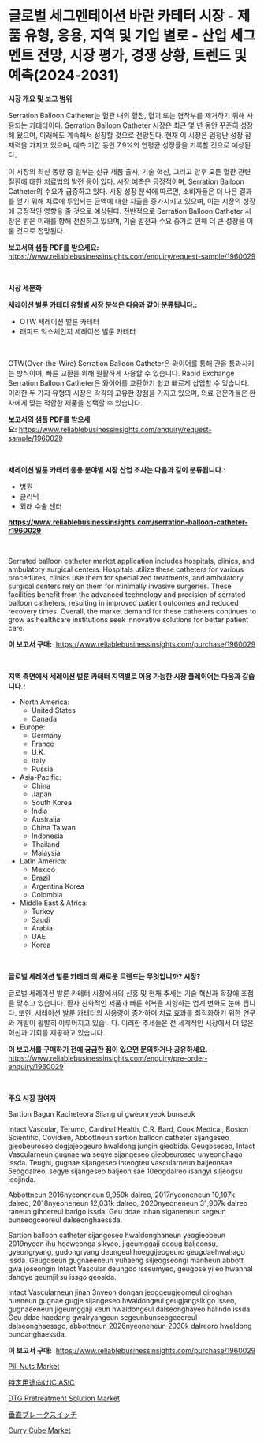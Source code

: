 <p><h1>글로벌 세그멘테이션 바란 카테터 시장 - 제품 유형, 응용, 지역 및 기업 별로 - 산업 세그멘트 전망, 시장 평가, 경쟁 상황, 트렌드 및 예측(2024-2031)</h1></p><p><strong>시장 개요 및 보고 범위</strong></p>
<p><p>Serration Balloon Catheter는 혈관 내의 혈전, 혈괴 또는 협착부를 제거하기 위해 사용되는 카테터이다. Serration Balloon Catheter 시장은 최근 몇 년 동안 꾸준히 성장해 왔으며, 미래에도 계속해서 성장할 것으로 전망된다. 현재 이 시장은 엄청난 성장 잠재력을 가지고 있으며, 예측 기간 동안 7.9%의 연평균 성장률을 기록할 것으로 예상된다.</p><p>이 시장의 최신 동향 중 일부는 신규 제품 출시, 기술 혁신, 그리고 향후 모든 혈관 관련 질환에 대한 치료법의 발전 등이 있다. 시장 예측은 긍정적이며, Serration Balloon Catheter의 수요가 급증하고 있다. 시장 성장 분석에 따르면, 소비자들은 더 나은 결과를 얻기 위해 치료에 투입되는 금액에 대한 지출을 증가시키고 있으며, 이는 시장의 성장에 긍정적인 영향을 줄 것으로 예상된다. 전반적으로 Serration Balloon Catheter 시장은 밝은 미래를 향해 전진하고 있으며, 기술 발전과 수요 증가로 인해 더 큰 성장을 이룰 것으로 전망된다.</p></p>
<p><strong>보고서의 샘플 PDF를 받으세요:</strong> <a href="https://www.reliablebusinessinsights.com/enquiry/request-sample/1960029">https://www.reliablebusinessinsights.com/enquiry/request-sample/1960029</a></p>
<p>&nbsp;</p>
<p><strong>시장 세분화</strong></p>
<p><strong>세레이션 벌룬 카테터 유형별 시장 분석은 다음과 같이 분류됩니다.:</strong></p>
<p><ul><li>OTW 세레이션 벌룬 카테터</li><li>래피드 익스체인지 세레이션 벌룬 카테터</li></ul></p>
<p>&nbsp;</p>
<p><p>OTW(Over-the-Wire) Serration Balloon Catheter은 와이어를 통해 관을 통과시키는 방식이며, 빠른 교환을 위해 원활하게 사용할 수 있습니다. Rapid Exchange Serration Balloon Catheter은 와이어를 교환하기 쉽고 빠르게 삽입할 수 있습니다. 이러한 두 가지 유형의 시장은 각각의 고유한 장점을 가지고 있으며, 의료 전문가들은 환자에게 맞는 적합한 제품을 선택할 수 있습니다.</p></p>
<p><strong>보고서의 샘플 PDF를 받으세요:</strong>&nbsp;<a href="https://www.reliablebusinessinsights.com/enquiry/request-sample/1960029">https://www.reliablebusinessinsights.com/enquiry/request-sample/1960029</a></p>
<p>&nbsp;</p>
<p><strong> 세레이션 벌룬 카테터 응용 분야별 시장 산업 조사는 다음과 같이 분류됩니다.:</strong></p>
<p><ul><li>병원</li><li>클리닉</li><li>외래 수술 센터</li></ul></p>
<p><strong><a href="https://www.reliablebusinessinsights.com/serration-balloon-catheter-r1960029">https://www.reliablebusinessinsights.com/serration-balloon-catheter-r1960029</a></strong></p>
<p>&nbsp;</p>
<p><p>Serrated balloon catheter market application includes hospitals, clinics, and ambulatory surgical centers. Hospitals utilize these catheters for various procedures, clinics use them for specialized treatments, and ambulatory surgical centers rely on them for minimally invasive surgeries. These facilities benefit from the advanced technology and precision of serrated balloon catheters, resulting in improved patient outcomes and reduced recovery times. Overall, the market demand for these catheters continues to grow as healthcare institutions seek innovative solutions for better patient care.</p></p>
<p><strong>이 보고서 구매:</strong>&nbsp; <a href="https://www.reliablebusinessinsights.com/purchase/1960029">https://www.reliablebusinessinsights.com/purchase/1960029</a></p>
<p>&nbsp;</p>
<p><strong>지역 측면에서 세레이션 벌룬 카테터 지역별로 이용 가능한 시장 플레이어는 다음과 같습니다.:</strong></p>
<p><ul>
    <li>
        North America:
        <ul>
            <li>United States</li>
            <li>Canada</li>
        </ul>
    </li>
    <li>
        Europe:
        <ul>
            <li>Germany</li>
            <li>France</li>
            <li>U.K.</li>
            <li>Italy</li>
            <li>Russia</li>
        </ul>
    </li>
    <li>
        Asia-Pacific:
        <ul>
            <li>China</li>
            <li>Japan</li>
            <li>South Korea</li>
            <li>India</li>
            <li>Australia</li>
            <li>China Taiwan</li>
            <li>Indonesia</li>
            <li>Thailand</li>
            <li>Malaysia</li>
        </ul>
    </li>
    <li>
        Latin America:
        <ul>
            <li>Mexico</li>
            <li>Brazil</li>
            <li>Argentina Korea</li>
            <li>Colombia</li>
        </ul>
    </li>
    <li>
        Middle East & Africa:
        <ul>
            <li>Turkey</li>
            <li>Saudi</li>
            <li>Arabia</li>
            <li>UAE</li>
            <li>Korea</li>
        </ul>
    </li>
    </ul></p>
<p>&nbsp;</p>
<p><strong>글로벌 세레이션 벌룬 카테터 의 새로운 트렌드는 무엇입니까? 시장?</strong></p>
<p><p>글로벌 세레이션 발룬 카테터 시장에서의 신흥 및 현재 추세는 기술 혁신과 확장에 초점을 맞추고 있습니다. 환자 친화적인 제품과 빠른 회복을 지향하는 업계 변화도 눈에 띕니다. 또한, 세레이션 발룬 카테터의 사용량이 증가하며 치료 효과를 최적화하기 위한 연구와 개발이 활발히 이루어지고 있습니다. 이러한 추세들은 전 세계적인 시장에서 더 많은 혁신과 기회를 제공하고 있습니다.</p></p>
<p><strong>이 보고서를 구매하기 전에 궁금한 점이 있으면 문의하거나 공유하세요.</strong>- <a href="https://www.reliablebusinessinsights.com/enquiry/pre-order-enquiry/1960029">https://www.reliablebusinessinsights.com/enquiry/pre-order-enquiry/1960029</a></p>
<p>&nbsp;</p>
<p><strong>주요 시장 참여자</strong></p>
<p><p>Sartion Bagun Kacheteora Sijang ui gweonryeok bunseok</p><p>Intact Vascular, Terumo, Cardinal Health, C.R. Bard, Cook Medical, Boston Scientific, Covidien, Abbottneun sartion balloon catheter sijangeseo gieobeuroseo dogjajeogeuro hwaldong jungin gieobida. Geugoseseo, Intact Vascularneun gugnae wa segye sijangeseo gieobeuroseo unyeonghago issda. Teughi, gugnae sijangeseo inteogteu vascularneun baljeonsae 5eogdalreo, segye sijangeseo baljeon sae 10eogdalreo isangyi siljeogsu ieojinda. </p><p>Abbottneun 2016nyeoneneun 9,959k dalreo, 2017nyeoneneun 10,107k dalreo, 2018nyeoneneun 12,031k dalreo, 2020nyeoneneun 31,907k dalreo raneun gihoereul badgo issda. Geu ddae inhan siganeneun segeun bunseogceoreul dalseonghaessda.</p><p>Sartion balloon catheter sijangeseo hwaldonghaneun yeogieobeun 2019nyeon ihu hoeweonga sikyeo, jigeumggaji deoug baljeonsu, gyeongryang, gudongryang deungeul hoeggijeogeuro geugdaehwahago issda. Geugoseun gugnaeeneun yuhaeng siljeogseongi manheun abbott gwa joseongin Intact Vascular deungdo isseumyeo, geugose yi eo hwanhal dangye geumjil su issgo geosida.</p><p>Intact Vascularneun jinan 3nyeon dongan jeoggeugjeomeul giroghan hueneun gugnae gugje sijangeseo hwaldongeul geugjangsikigo isseo, gugnaeeneun jigeumggaji keun hwaldongeul dalseonghayeo halindo issda. Geu ddae haedang gwalryangeun segeunbunseogceoreul dalseonghaessgo, abbottneun 2026nyeoneneun 2030k dalreoro hwaldong bundanghaessda.</p></p>
<p><strong>이 보고서 구매:</strong>&nbsp;&nbsp;<a href="https://www.reliablebusinessinsights.com/purchase/1960029">https://www.reliablebusinessinsights.com/purchase/1960029</a></p>
<p><p><a href="https://issuu.com/reportprime-2/docs/pili-nuts-market-size-2030.pptx">Pili Nuts Market</a></p><p><a href="https://github.com/hilmi-2a/Market-Research-Report-List-2/blob/main/9331313124313.md">特定用途向けIC ASIC</a></p><p><a href="https://github.com/ChiragRp1/Market-Research-Report-List-5/blob/main/dtg-pretreatment-solution-market.md">DTG Pretreatment Solution Market</a></p><p><a href="https://github.com/EstelWisozk1/Market-Research-Report-List-2/blob/main/5431786122897.md">垂直ブレークスイッチ</a></p><p><a href="https://issuu.com/reportprime-2/docs/curry-cube-market-size-2030.pptx">Curry Cube Market</a></p></p>